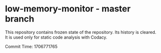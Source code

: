 # low-memory-monitor - master branch

This repository contains frozen state of the repository.
Its history is cleared. It is used only for static code
analysis with Codacy.

Commit Time: 1706771765